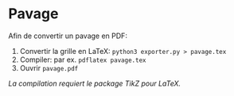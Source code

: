 # Pavage

Afin de convertir un pavage en PDF:

1. Convertir la grille en LaTeX: `python3 exporter.py > pavage.tex`
2. Compiler: par ex.             `pdflatex pavage.tex`
3. Ouvrir `pavage.pdf`

_La compilation requiert le package TikZ pour LaTeX._